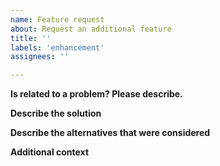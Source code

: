 ```yaml
---
name: Feature request
about: Request an additional feature
title: ''
labels: 'enhancement'
assignees: ''

---
```

**Is related to a problem? Please describe.**


**Describe the solution**


**Describe the alternatives that were considered**


**Additional context**